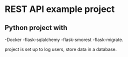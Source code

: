 # REST API example project

## Python project with 
-Docker 
-flask-sqlalchemy 
-flask-smorest 
-flask-migrate.

project is set up to log users, store data in a database.  
